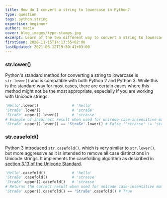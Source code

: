 ```yaml
---
title: How do I convert a string to lowercase in Python?
type: question
tags: python,string
expertise: beginner
author: maciv
cover: blog_images/type-stamps.jpg
excerpt: Learn of the two different way to convert a string to lowercase in Python and understand when you should use each one with this quick guide.
firstSeen: 2020-11-15T14:13:55+02:00
lastUpdated: 2021-06-12T19:30:41+03:00
---
```


### str.lower()

Python's standard method for converting a string to lowercase is `str.lower()` and is compatible with both Python 2 and Python 3. While this is the standard way for most cases, there are certain cases where this method might not be the most appropriate, especially if you are working with Unicode strings.

```py
'Hello'.lower()               # 'hello'
'Straße'.lower()              # 'straße'
'Straße'.upper().lower()      # 'strasse'
# Example of incorrect result when used for unicode case-insensitive matching
'Straße'.upper().lower() == 'Straße'.lower() # False ('strasse' != 'straße')
```

### str.casefold()

Python 3 introduced `str.casefold()`, which is very similar to `str.lower()`, but more aggressive as it is intended to remove all case distinctions in Unicode strings. It implements the casefolding algorithm as described in [section 3.13 of the Unicode Standard](https://www.unicode.org/versions/Unicode9.0.0/ch03.pdf).

```py
'Hello'.casefold()            # 'hello'
'Straße'.casefold()           # 'strasse'
'Straße'.upper().casefold()   # 'strasse'
# Returns the correct result when used for unicode case-insensitive matching
'Straße'.upper().casefold() == 'Straße'.casefold() # True
```
